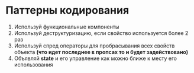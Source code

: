 # Паттерны кодирования

1. Используй функциональные компоненты
2. Используй деструктуризацию, если свойство используется более 2 раз
3. Используй спред операторы для пробрасывания всех свойств объекта **(что идет последнее в пропсах то и будет задействовано)**
4. Объявляй **state** и его управление как можно ближе к месту его использования

